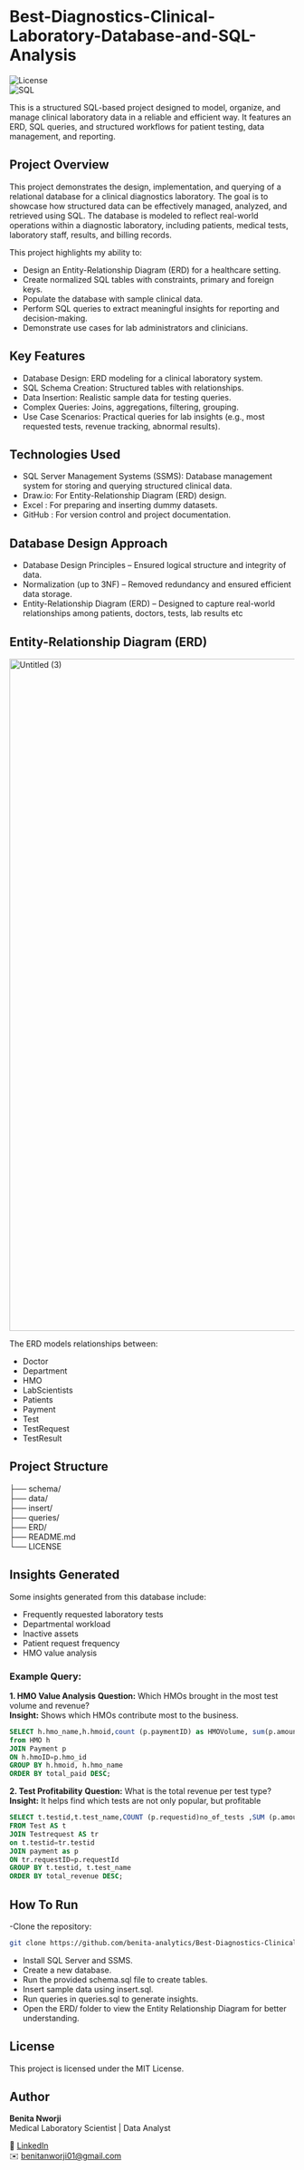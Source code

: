 # Best-Diagnostics-Clinical-Laboratory-Database-and-SQL-Analysis

![License](https://img.shields.io/badge/license-MIT-green)  
![SQL](https://img.shields.io/badge/SQL-Server-blue) 

This is a structured SQL-based project designed to model, organize, and manage clinical laboratory data in a reliable and efficient way. It features an ERD, SQL queries, and structured workflows for patient testing, data management, and reporting.
## Project Overview
This project demonstrates the design, implementation, and querying of a relational database for a clinical diagnostics laboratory. The goal is to showcase how structured data can be effectively managed, analyzed, and retrieved using SQL.
The database is modeled to reflect real-world operations within a diagnostic laboratory, including patients, medical tests, laboratory staff, results, and billing records.
 
 This project highlights my ability to:
- Design an Entity-Relationship Diagram (ERD) for a healthcare setting.
- Create normalized SQL tables with  constraints, primary and foreign keys.
- Populate the database with sample clinical data.
- Perform SQL queries to extract meaningful insights for reporting and decision-making.
- Demonstrate use cases for lab administrators and clinicians.

## Key Features
- Database Design: ERD modeling for a clinical laboratory system.
- SQL Schema Creation: Structured tables with relationships.
- Data Insertion: Realistic sample data for testing queries.
- Complex Queries: Joins, aggregations, filtering, grouping.
- Use Case Scenarios: Practical queries for lab insights (e.g., most requested tests, revenue tracking, abnormal results).

## Technologies Used

- SQL Server Management Systems (SSMS): Database management system for storing and querying structured clinical data.
- Draw.io: For Entity-Relationship Diagram (ERD) design.
- Excel : For preparing and inserting dummy datasets.
- GitHub : For version control and project documentation.

## Database Design Approach

- Database Design Principles – Ensured logical structure and integrity of data.
- Normalization (up to 3NF) – Removed redundancy and ensured efficient data storage.
- Entity-Relationship Diagram (ERD) – Designed to capture real-world relationships among patients, doctors, tests, lab results etc


## Entity-Relationship Diagram (ERD)

<img width="2252" height="1187" alt="Untitled (3)" src="https://github.com/user-attachments/assets/ac6f70db-2b8c-4f0d-81b7-5ee6676fa2d3" />

The ERD models relationships between:
- Doctor
- Department
- HMO
- LabScientists
- Patients
- Payment
- Test
- TestRequest
- TestResult

## Project Structure

├── schema/           
├── data/           
├── insert/  
├── queries/                 
├── ERD/               
├── README.md         
└── LICENSE

## Insights Generated
Some insights generated from this database include:
- Frequently requested laboratory tests
- Departmental workload
- Inactive assets
- Patient request frequency
- HMO value analysis

### Example Query:
**1. HMO Value Analysis**
**Question:** Which HMOs brought in the most test volume and revenue?  
**Insight:** Shows which HMOs contribute most to the business.  

```sql
SELECT h.hmo_name,h.hmoid,count (p.paymentID) as HMOVolume, sum(p.amount_paid) as total_paid
from HMO h
JOIN Payment p
ON h.hmoID=p.hmo_id
GROUP BY h.hmoid, h.hmo_name
ORDER BY total_paid DESC;
```
**2. Test Profitability**
**Question:** What is the total revenue per test type?
**Insight:** It helps find which tests are not only popular, but profitable

```sql
SELECT t.testid,t.test_name,COUNT (p.requestid)no_of_tests ,SUM (p.amount_paid)AS total_revenue
FROM Test AS t
JOIN Testrequest AS tr
on t.testid=tr.testid
JOIN payment as p
ON tr.requestID=p.requestId
GROUP BY t.testid, t.test_name
ORDER BY total_revenue DESC;
```

## How To Run
-Clone the repository:
   ```bash
   git clone https://github.com/benita-analytics/Best-Diagnostics-Clinical-Laboratory-Database-and-SQL-Analysis.git
```
- Install SQL Server and SSMS.
- Create a new database.
- Run the provided schema.sql file to create tables.
- Insert sample data using insert.sql.
- Run queries in queries.sql to generate insights.
- Open the ERD/ folder to view the Entity Relationship Diagram for better understanding.

## License
 This project is licensed under the MIT License.

## Author
**Benita Nworji**  
Medical Laboratory Scientist | Data Analyst  

🔗 [LinkedIn](https://www.linkedin.com/in/benita-nworji)  
 ✉️ benitanworji01@gmail.com 


